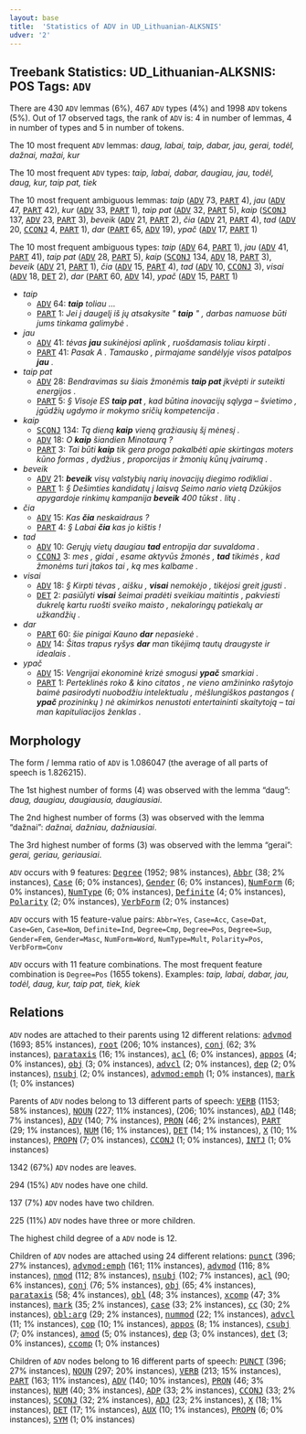 ```yaml
---
layout: base
title:  'Statistics of ADV in UD_Lithuanian-ALKSNIS'
udver: '2'
---
```


## Treebank Statistics: UD_Lithuanian-ALKSNIS: POS Tags: `ADV`

There are 430 `ADV` lemmas (6%), 467 `ADV` types (4%) and 1998 `ADV` tokens (5%).
Out of 17 observed tags, the rank of `ADV` is: 4 in number of lemmas, 4 in number of types and 5 in number of tokens.

The 10 most frequent `ADV` lemmas: <em>daug, labai, taip, dabar, jau, gerai, todėl, dažnai, mažai, kur</em>

The 10 most frequent `ADV` types:  <em>taip, labai, dabar, daugiau, jau, todėl, daug, kur, taip pat, tiek</em>

The 10 most frequent ambiguous lemmas: <em>taip</em> (<tt><a href="lt_alksnis-pos-ADV.html">ADV</a></tt> 73, <tt><a href="lt_alksnis-pos-PART.html">PART</a></tt> 4), <em>jau</em> (<tt><a href="lt_alksnis-pos-ADV.html">ADV</a></tt> 47, <tt><a href="lt_alksnis-pos-PART.html">PART</a></tt> 42), <em>kur</em> (<tt><a href="lt_alksnis-pos-ADV.html">ADV</a></tt> 33, <tt><a href="lt_alksnis-pos-PART.html">PART</a></tt> 1), <em>taip pat</em> (<tt><a href="lt_alksnis-pos-ADV.html">ADV</a></tt> 32, <tt><a href="lt_alksnis-pos-PART.html">PART</a></tt> 5), <em>kaip</em> (<tt><a href="lt_alksnis-pos-SCONJ.html">SCONJ</a></tt> 137, <tt><a href="lt_alksnis-pos-ADV.html">ADV</a></tt> 23, <tt><a href="lt_alksnis-pos-PART.html">PART</a></tt> 3), <em>beveik</em> (<tt><a href="lt_alksnis-pos-ADV.html">ADV</a></tt> 21, <tt><a href="lt_alksnis-pos-PART.html">PART</a></tt> 2), <em>čia</em> (<tt><a href="lt_alksnis-pos-ADV.html">ADV</a></tt> 21, <tt><a href="lt_alksnis-pos-PART.html">PART</a></tt> 4), <em>tad</em> (<tt><a href="lt_alksnis-pos-ADV.html">ADV</a></tt> 20, <tt><a href="lt_alksnis-pos-CCONJ.html">CCONJ</a></tt> 4, <tt><a href="lt_alksnis-pos-PART.html">PART</a></tt> 1), <em>dar</em> (<tt><a href="lt_alksnis-pos-PART.html">PART</a></tt> 65, <tt><a href="lt_alksnis-pos-ADV.html">ADV</a></tt> 19), <em>ypač</em> (<tt><a href="lt_alksnis-pos-ADV.html">ADV</a></tt> 17, <tt><a href="lt_alksnis-pos-PART.html">PART</a></tt> 1)

The 10 most frequent ambiguous types:  <em>taip</em> (<tt><a href="lt_alksnis-pos-ADV.html">ADV</a></tt> 64, <tt><a href="lt_alksnis-pos-PART.html">PART</a></tt> 1), <em>jau</em> (<tt><a href="lt_alksnis-pos-ADV.html">ADV</a></tt> 41, <tt><a href="lt_alksnis-pos-PART.html">PART</a></tt> 41), <em>taip pat</em> (<tt><a href="lt_alksnis-pos-ADV.html">ADV</a></tt> 28, <tt><a href="lt_alksnis-pos-PART.html">PART</a></tt> 5), <em>kaip</em> (<tt><a href="lt_alksnis-pos-SCONJ.html">SCONJ</a></tt> 134, <tt><a href="lt_alksnis-pos-ADV.html">ADV</a></tt> 18, <tt><a href="lt_alksnis-pos-PART.html">PART</a></tt> 3), <em>beveik</em> (<tt><a href="lt_alksnis-pos-ADV.html">ADV</a></tt> 21, <tt><a href="lt_alksnis-pos-PART.html">PART</a></tt> 1), <em>čia</em> (<tt><a href="lt_alksnis-pos-ADV.html">ADV</a></tt> 15, <tt><a href="lt_alksnis-pos-PART.html">PART</a></tt> 4), <em>tad</em> (<tt><a href="lt_alksnis-pos-ADV.html">ADV</a></tt> 10, <tt><a href="lt_alksnis-pos-CCONJ.html">CCONJ</a></tt> 3), <em>visai</em> (<tt><a href="lt_alksnis-pos-ADV.html">ADV</a></tt> 18, <tt><a href="lt_alksnis-pos-DET.html">DET</a></tt> 2), <em>dar</em> (<tt><a href="lt_alksnis-pos-PART.html">PART</a></tt> 60, <tt><a href="lt_alksnis-pos-ADV.html">ADV</a></tt> 14), <em>ypač</em> (<tt><a href="lt_alksnis-pos-ADV.html">ADV</a></tt> 15, <tt><a href="lt_alksnis-pos-PART.html">PART</a></tt> 1)


* <em>taip</em>
  * <tt><a href="lt_alksnis-pos-ADV.html">ADV</a></tt> 64: <em><b>taip</b> toliau ...</em>
  * <tt><a href="lt_alksnis-pos-PART.html">PART</a></tt> 1: <em>Jei į daugelį iš jų atsakysite " <b>taip</b> " , darbas namuose būti jums tinkama galimybė .</em>
* <em>jau</em>
  * <tt><a href="lt_alksnis-pos-ADV.html">ADV</a></tt> 41: <em>tėvas <b>jau</b> sukinėjosi aplink , ruošdamasis toliau kirpti .</em>
  * <tt><a href="lt_alksnis-pos-PART.html">PART</a></tt> 41: <em>Pasak A . Tamausko , pirmajame sandėlyje visos patalpos <b>jau</b> .</em>
* <em>taip pat</em>
  * <tt><a href="lt_alksnis-pos-ADV.html">ADV</a></tt> 28: <em>Bendravimas su šiais žmonėmis <b>taip pat</b> įkvėpti ir suteikti energijos .</em>
  * <tt><a href="lt_alksnis-pos-PART.html">PART</a></tt> 5: <em>§ Visoje ES <b>taip pat</b> , kad būtina inovacijų sąlyga – švietimo , įgūdžių ugdymo ir mokymo sričių kompetencija .</em>
* <em>kaip</em>
  * <tt><a href="lt_alksnis-pos-SCONJ.html">SCONJ</a></tt> 134: <em>Tą dieną <b>kaip</b> vieną gražiausių šį mėnesį .</em>
  * <tt><a href="lt_alksnis-pos-ADV.html">ADV</a></tt> 18: <em>O <b>kaip</b> šiandien Minotaurą ?</em>
  * <tt><a href="lt_alksnis-pos-PART.html">PART</a></tt> 3: <em>Tai būti <b>kaip</b> tik gera proga pakalbėti apie skirtingas moters kūno formas , dydžius , proporcijas ir žmonių kūnų įvairumą .</em>
* <em>beveik</em>
  * <tt><a href="lt_alksnis-pos-ADV.html">ADV</a></tt> 21: <em><b>beveik</b> visų valstybių narių inovacijų diegimo rodikliai .</em>
  * <tt><a href="lt_alksnis-pos-PART.html">PART</a></tt> 1: <em>§ Dešimties kandidatų į laisvą Seimo nario vietą Dzūkijos apygardoje rinkimų kampanija <b>beveik</b> 400 tūkst . litų .</em>
* <em>čia</em>
  * <tt><a href="lt_alksnis-pos-ADV.html">ADV</a></tt> 15: <em>Kas <b>čia</b> neskaidraus ?</em>
  * <tt><a href="lt_alksnis-pos-PART.html">PART</a></tt> 4: <em>§ Labai <b>čia</b> kas jo kištis !</em>
* <em>tad</em>
  * <tt><a href="lt_alksnis-pos-ADV.html">ADV</a></tt> 10: <em>Gerųjų vietų daugiau <b>tad</b> entropija dar suvaldoma .</em>
  * <tt><a href="lt_alksnis-pos-CCONJ.html">CCONJ</a></tt> 3: <em>mes , gidai , esame aktyvūs žmonės , <b>tad</b> tikimės , kad žmonėms turi įtakos tai , ką mes kalbame .</em>
* <em>visai</em>
  * <tt><a href="lt_alksnis-pos-ADV.html">ADV</a></tt> 18: <em>§ Kirpti tėvas , aišku , <b>visai</b> nemokėjo , tikėjosi greit įgusti .</em>
  * <tt><a href="lt_alksnis-pos-DET.html">DET</a></tt> 2: <em>pasiūlyti <b>visai</b> šeimai pradėti sveikiau maitintis , pakviesti dukrelę kartu ruošti sveiko maisto , nekaloringų patiekalų ar užkandžių .</em>
* <em>dar</em>
  * <tt><a href="lt_alksnis-pos-PART.html">PART</a></tt> 60: <em>šie pinigai Kauno <b>dar</b> nepasiekė .</em>
  * <tt><a href="lt_alksnis-pos-ADV.html">ADV</a></tt> 14: <em>Šitas trapus ryšys <b>dar</b> man tikėjimą tautų draugyste ir idealais .</em>
* <em>ypač</em>
  * <tt><a href="lt_alksnis-pos-ADV.html">ADV</a></tt> 15: <em>Vengrijai ekonominė krizė smogusi <b>ypač</b> smarkiai .</em>
  * <tt><a href="lt_alksnis-pos-PART.html">PART</a></tt> 1: <em>Perteklinės roko & kino citatos , ne vieno amžininko rašytojo baimė pasirodyti nuobodžiu intelektualu , mėšlungiškos pastangos ( <b>ypač</b> prozininkų ) nė akimirkos nenustoti entertaininti skaitytoją – tai man kapituliacijos ženklas .</em>

## Morphology

The form / lemma ratio of `ADV` is 1.086047 (the average of all parts of speech is 1.826215).

The 1st highest number of forms (4) was observed with the lemma “daug”: <em>daug, daugiau, daugiausia, daugiausiai</em>.

The 2nd highest number of forms (3) was observed with the lemma “dažnai”: <em>dažnai, dažniau, dažniausiai</em>.

The 3rd highest number of forms (3) was observed with the lemma “gerai”: <em>gerai, geriau, geriausiai</em>.

`ADV` occurs with 9 features: <tt><a href="lt_alksnis-feat-Degree.html">Degree</a></tt> (1952; 98% instances), <tt><a href="lt_alksnis-feat-Abbr.html">Abbr</a></tt> (38; 2% instances), <tt><a href="lt_alksnis-feat-Case.html">Case</a></tt> (6; 0% instances), <tt><a href="lt_alksnis-feat-Gender.html">Gender</a></tt> (6; 0% instances), <tt><a href="lt_alksnis-feat-NumForm.html">NumForm</a></tt> (6; 0% instances), <tt><a href="lt_alksnis-feat-NumType.html">NumType</a></tt> (6; 0% instances), <tt><a href="lt_alksnis-feat-Definite.html">Definite</a></tt> (4; 0% instances), <tt><a href="lt_alksnis-feat-Polarity.html">Polarity</a></tt> (2; 0% instances), <tt><a href="lt_alksnis-feat-VerbForm.html">VerbForm</a></tt> (2; 0% instances)

`ADV` occurs with 15 feature-value pairs: `Abbr=Yes`, `Case=Acc`, `Case=Dat`, `Case=Gen`, `Case=Nom`, `Definite=Ind`, `Degree=Cmp`, `Degree=Pos`, `Degree=Sup`, `Gender=Fem`, `Gender=Masc`, `NumForm=Word`, `NumType=Mult`, `Polarity=Pos`, `VerbForm=Conv`

`ADV` occurs with 11 feature combinations.
The most frequent feature combination is `Degree=Pos` (1655 tokens).
Examples: <em>taip, labai, dabar, jau, todėl, daug, kur, taip pat, tiek, kiek</em>


## Relations

`ADV` nodes are attached to their parents using 12 different relations: <tt><a href="lt_alksnis-dep-advmod.html">advmod</a></tt> (1693; 85% instances), <tt><a href="lt_alksnis-dep-root.html">root</a></tt> (206; 10% instances), <tt><a href="lt_alksnis-dep-conj.html">conj</a></tt> (62; 3% instances), <tt><a href="lt_alksnis-dep-parataxis.html">parataxis</a></tt> (16; 1% instances), <tt><a href="lt_alksnis-dep-acl.html">acl</a></tt> (6; 0% instances), <tt><a href="lt_alksnis-dep-appos.html">appos</a></tt> (4; 0% instances), <tt><a href="lt_alksnis-dep-obj.html">obj</a></tt> (3; 0% instances), <tt><a href="lt_alksnis-dep-advcl.html">advcl</a></tt> (2; 0% instances), <tt><a href="lt_alksnis-dep-dep.html">dep</a></tt> (2; 0% instances), <tt><a href="lt_alksnis-dep-nsubj.html">nsubj</a></tt> (2; 0% instances), <tt><a href="lt_alksnis-dep-advmod-emph.html">advmod:emph</a></tt> (1; 0% instances), <tt><a href="lt_alksnis-dep-mark.html">mark</a></tt> (1; 0% instances)

Parents of `ADV` nodes belong to 13 different parts of speech: <tt><a href="lt_alksnis-pos-VERB.html">VERB</a></tt> (1153; 58% instances), <tt><a href="lt_alksnis-pos-NOUN.html">NOUN</a></tt> (227; 11% instances),  (206; 10% instances), <tt><a href="lt_alksnis-pos-ADJ.html">ADJ</a></tt> (148; 7% instances), <tt><a href="lt_alksnis-pos-ADV.html">ADV</a></tt> (140; 7% instances), <tt><a href="lt_alksnis-pos-PRON.html">PRON</a></tt> (46; 2% instances), <tt><a href="lt_alksnis-pos-PART.html">PART</a></tt> (29; 1% instances), <tt><a href="lt_alksnis-pos-NUM.html">NUM</a></tt> (16; 1% instances), <tt><a href="lt_alksnis-pos-DET.html">DET</a></tt> (14; 1% instances), <tt><a href="lt_alksnis-pos-X.html">X</a></tt> (10; 1% instances), <tt><a href="lt_alksnis-pos-PROPN.html">PROPN</a></tt> (7; 0% instances), <tt><a href="lt_alksnis-pos-CCONJ.html">CCONJ</a></tt> (1; 0% instances), <tt><a href="lt_alksnis-pos-INTJ.html">INTJ</a></tt> (1; 0% instances)

1342 (67%) `ADV` nodes are leaves.

294 (15%) `ADV` nodes have one child.

137 (7%) `ADV` nodes have two children.

225 (11%) `ADV` nodes have three or more children.

The highest child degree of a `ADV` node is 12.

Children of `ADV` nodes are attached using 24 different relations: <tt><a href="lt_alksnis-dep-punct.html">punct</a></tt> (396; 27% instances), <tt><a href="lt_alksnis-dep-advmod-emph.html">advmod:emph</a></tt> (161; 11% instances), <tt><a href="lt_alksnis-dep-advmod.html">advmod</a></tt> (116; 8% instances), <tt><a href="lt_alksnis-dep-nmod.html">nmod</a></tt> (112; 8% instances), <tt><a href="lt_alksnis-dep-nsubj.html">nsubj</a></tt> (102; 7% instances), <tt><a href="lt_alksnis-dep-acl.html">acl</a></tt> (90; 6% instances), <tt><a href="lt_alksnis-dep-conj.html">conj</a></tt> (76; 5% instances), <tt><a href="lt_alksnis-dep-obj.html">obj</a></tt> (65; 4% instances), <tt><a href="lt_alksnis-dep-parataxis.html">parataxis</a></tt> (58; 4% instances), <tt><a href="lt_alksnis-dep-obl.html">obl</a></tt> (48; 3% instances), <tt><a href="lt_alksnis-dep-xcomp.html">xcomp</a></tt> (47; 3% instances), <tt><a href="lt_alksnis-dep-mark.html">mark</a></tt> (35; 2% instances), <tt><a href="lt_alksnis-dep-case.html">case</a></tt> (33; 2% instances), <tt><a href="lt_alksnis-dep-cc.html">cc</a></tt> (30; 2% instances), <tt><a href="lt_alksnis-dep-obl-arg.html">obl:arg</a></tt> (29; 2% instances), <tt><a href="lt_alksnis-dep-nummod.html">nummod</a></tt> (22; 1% instances), <tt><a href="lt_alksnis-dep-advcl.html">advcl</a></tt> (11; 1% instances), <tt><a href="lt_alksnis-dep-cop.html">cop</a></tt> (10; 1% instances), <tt><a href="lt_alksnis-dep-appos.html">appos</a></tt> (8; 1% instances), <tt><a href="lt_alksnis-dep-csubj.html">csubj</a></tt> (7; 0% instances), <tt><a href="lt_alksnis-dep-amod.html">amod</a></tt> (5; 0% instances), <tt><a href="lt_alksnis-dep-dep.html">dep</a></tt> (3; 0% instances), <tt><a href="lt_alksnis-dep-det.html">det</a></tt> (3; 0% instances), <tt><a href="lt_alksnis-dep-ccomp.html">ccomp</a></tt> (1; 0% instances)

Children of `ADV` nodes belong to 16 different parts of speech: <tt><a href="lt_alksnis-pos-PUNCT.html">PUNCT</a></tt> (396; 27% instances), <tt><a href="lt_alksnis-pos-NOUN.html">NOUN</a></tt> (297; 20% instances), <tt><a href="lt_alksnis-pos-VERB.html">VERB</a></tt> (213; 15% instances), <tt><a href="lt_alksnis-pos-PART.html">PART</a></tt> (163; 11% instances), <tt><a href="lt_alksnis-pos-ADV.html">ADV</a></tt> (140; 10% instances), <tt><a href="lt_alksnis-pos-PRON.html">PRON</a></tt> (46; 3% instances), <tt><a href="lt_alksnis-pos-NUM.html">NUM</a></tt> (40; 3% instances), <tt><a href="lt_alksnis-pos-ADP.html">ADP</a></tt> (33; 2% instances), <tt><a href="lt_alksnis-pos-CCONJ.html">CCONJ</a></tt> (33; 2% instances), <tt><a href="lt_alksnis-pos-SCONJ.html">SCONJ</a></tt> (32; 2% instances), <tt><a href="lt_alksnis-pos-ADJ.html">ADJ</a></tt> (23; 2% instances), <tt><a href="lt_alksnis-pos-X.html">X</a></tt> (18; 1% instances), <tt><a href="lt_alksnis-pos-DET.html">DET</a></tt> (17; 1% instances), <tt><a href="lt_alksnis-pos-AUX.html">AUX</a></tt> (10; 1% instances), <tt><a href="lt_alksnis-pos-PROPN.html">PROPN</a></tt> (6; 0% instances), <tt><a href="lt_alksnis-pos-SYM.html">SYM</a></tt> (1; 0% instances)

